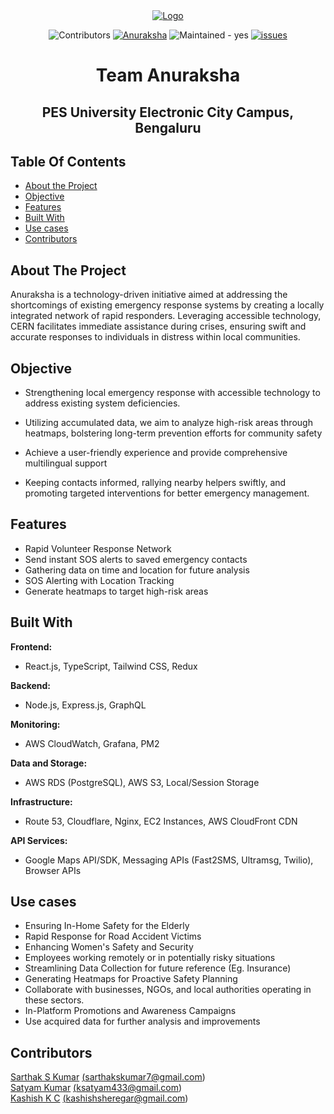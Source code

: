 <div align="center">
  <a href="https://github.com/hackfest-dev/HF24-Anuraksha">
    <img src="https://anuraksha-bucket.s3.ap-south-1.amazonaws.com/assets/Anuraksha+Banner.png" alt="Logo">
  </a>
  
![Contributors](https://img.shields.io/badge/contributors-3-darkgreen)
[![Anuraksha](https://img.shields.io/static/v1?label=Hackfest2024&message=Anuraksha&color=blue&logo=github)](https://github.com/hackfest-dev/HF24-Anuraksha)
![Maintained - yes](https://img.shields.io/badge/Maintained-yes-green)
[![issues](https://img.shields.io/badge/issues-yellow)](https://github.com/hackfest-dev/HF24-Anuraksha/issues)


# Team Anuraksha
## PES University Electronic City Campus, Bengaluru
</div>

## Table Of Contents

* [About the Project](#about-the-project)
* [Objective](#objective)
* [Features](#features)
* [Built With](#built-with)
* [Use cases](#usecases)
* [Contributors](#contributors)


## About The Project

Anuraksha is a technology-driven initiative aimed at addressing the shortcomings of existing emergency response systems by creating a locally integrated network of rapid responders. Leveraging accessible technology, CERN facilitates immediate assistance during crises, ensuring swift and accurate responses to individuals in distress within local communities.

## Objective

- Strengthening local emergency response with accessible technology to address existing system deficiencies. 

- Utilizing accumulated data, we aim to analyze high-risk areas through heatmaps, bolstering long-term prevention efforts for community safety
 
- Achieve a user-friendly experience and provide comprehensive multilingual support 

- Keeping contacts informed, rallying nearby helpers swiftly, and promoting targeted interventions for better emergency management.
## Features

- Rapid Volunteer Response Network
- Send instant SOS alerts to saved emergency contacts
- Gathering data on time and location for future analysis
- SOS Alerting with Location Tracking
- Generate heatmaps to target high-risk areas

## Built With

**Frontend:**
- React.js, TypeScript, Tailwind CSS, Redux

**Backend:**
- Node.js, Express.js, GraphQL

**Monitoring:**
- AWS CloudWatch, Grafana, PM2

**Data and Storage:**
- AWS RDS (PostgreSQL), AWS S3, Local/Session Storage

**Infrastructure:**
- Route 53, Cloudflare, Nginx, EC2 Instances, AWS CloudFront CDN

**API Services:**
- Google Maps API/SDK, Messaging APIs (Fast2SMS, Ultramsg, Twilio), Browser APIs

## Use cases

- Ensuring In-Home Safety for the Elderly 
- Rapid Response for Road Accident Victims 
- Enhancing Women's Safety and Security 
- Employees working remotely or in potentially risky situations 
- Streamlining Data Collection for future reference (Eg. Insurance) 
- Generating Heatmaps for Proactive Safety Planning
- Collaborate with businesses, NGOs, and local authorities operating in these sectors. 
- In-Platform Promotions and Awareness Campaigns 
- Use acquired data for further analysis and improvements

## Contributors
[Sarthak S Kumar](https://github.com/SarthakSKumar) <a href="mailto:sarthakskumar7@gmail.com">(sarthakskumar7@gmail.com)</a><br>
[Satyam Kumar](https://github.com/satyamksharma)   <a href="mailto:ksatyam433@gmail.com">(ksatyam433@gmail.com)</a><br>
[Kashish K C](https://github.com/KCKashish) <a href="mailto:kashishsheregar@gmail.com">(kashishsheregar@gmail.com)</a><br>





